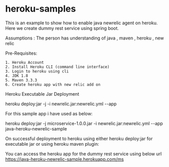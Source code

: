 # heroku-samples

This is an example to show how to enable java newrelic agent on heroku.
Here we create dummy rest service using spring boot.

Assumptions : The person has understanding of java , maven , heroku , new relic

Pre-Requisites:

	1. Heroku Account
	2. Install Heroku CLI (command line interface)
	3. Login to heroku using cli
	4. JDK 1.8
	5. Maven 3.3.3
	6. Create heroku app with new relic add on


Heroku Executable Jar Deployment 

heroku deploy:jar -j <jarname> -i newrelic.jar:newrelic.yml --app  <herokuappname>

For this sample app i have used as below:

heroku deploy:jar -j microservice-1.0.0.jar -i newrelic.jar:newrelic.yml --app  java-heroku-newrelic-sample

On successful deployment to heroku using either heroku deploy:jar for executable jar or using heroku maven plugin:

You can access the heroku app for the dummy rest service using below url
		https://java-heroku-newrelic-sample.herokuapp.com/ms

